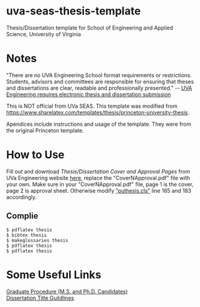 # uva-seas-thesis-template
Thesis/Dissertation template for School of Engineering and Applied Science, University of Virginia

# Notes
"There are no UVA Engineering School format requirements or restrictions. Students, advisors and committees are responsible for ensuring that theses and dissertations are clear, readable and professionally presented." -- [UVA Engineering requires electronic thesis and dissertation submission](https://engineering.virginia.edu/current-students/current-graduate-students#accordion1531610)

This is NOT official from UVa SEAS. This template was modified from https://www.sharelatex.com/templates/thesis/princeton-university-thesis.

Apendices include instructions and usage of the template. They were from the original Princeton template.

# How to Use
Fill out and download *Thesis/Dissertation Cover and Approval Pages* from UVa Engineering website [here](https://seas.virginia.edu/forms/thesis-cover-approval.php), replace the "CoverNApproval.pdf" file with your own. Make sure in your "CoverNApproval.pdf" file, page 1 is the cover, page 2 is approval sheet. Otherwise modify ["puthesis.cls"](./puthesis.cls) line 165 and 183 accordingly.   
## Complie
    $ pdflatex thesis
    $ bibtex thesis
    $ makeglossaries thesis
    $ pdflatex thesis
    $ pdflatex thesis

# Some Useful Links
[Graduate Procedure (M.S. and Ph.D. Candidates)](https://engineering.virginia.edu/current-students/current-graduate-students#accordion1531610)   
[Dissertation Title Guildlines](https://engineering.virginia.edu/sites/default/files/common/offices/graduate-programs-office/Files/Dissertation_Title_Recommendations.pdf)
